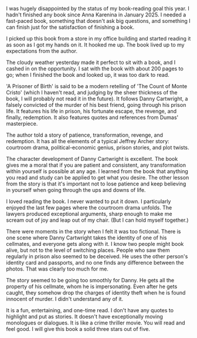 I was hugely disappointed by the status of my book-reading goal this year. I hadn't finished any book since Anna Karenina in January 2025. I needed a fast-paced book, something that doesn't ask big questions, and something I can finish just for the satisfaction of finishing a book. 

I picked up this book from a store in my office building and started reading it as soon as I got my hands on it. It hooked me up. The book lived up to my expectations from the author. 

The cloudy weather yesterday made it perfect to sit with a book, and I cashed in on the opportunity. I sat with the book with about 200 pages to go;  when I finished the book and looked up, it was too dark to read. 

'A Prisoner of Birth' is said to be a modern retelling of 'The Count of Monte Cristo' (which I haven't read, and judging by the sheer thickness of the book, I will probably not read it in the future). It follows Danny Cartwright, a falsely convicted of the murder of his best friend, going through his prison life. It features his life in prison, his fortunate escape, the revenge, and finally, redemption. It also features quotes and references from Dumas' masterpiece. 

The author told a story of patience, transformation, revenge, and redemption. It has all the elements of a typical Jeffrey Archer story: courtroom drama, political-economic genius, prison stories, and plot twists.

The character development of Danny Cartwright is excellent. The book gives me a moral that if you are patient and consistent, any transformation within yourself is possible at any age. I learned from the book that anything you read and study can be applied to get what you desire. The other lesson from the story is that it's important not to lose patience and keep believing in yourself when going through the ups and downs of life. 

I loved reading the book. I never wanted to put it down. I particularly enjoyed the last few pages where the courtroom drama unfolds. The lawyers produced exceptional arguments, sharp enough to make me scream out of joy and leap out of my chair. (But I can hold myself together.)

There were moments in the story when I felt it was too fictional. There is one scene where Danny Cartwright takes the identity of one of his cellmates, and everyone gets along with it. I know two people might book alive, but not to the level of switching places. People who saw them regularly in prison also seemed to be deceived. He uses the other person's identity card and passports, and no one finds any difference between the photos. That was clearly too much for me. 

 The story seemed to be going too smoothly for Danny. He gets all the property of his cellmate, whom he is impersonating. Even after he gets caught, they somehow drop the charges of identity theft when he is found innocent of murder. I didn't understand any of it. 

It is a fun, entertaining, and one-time read. I don't have any quotes to highlight and put as stories. It doesn't have exceptionally moving monologues or dialogues. It is like a crime thriller movie. You will read and feel good. I will give this book a solid three stars out of five. 